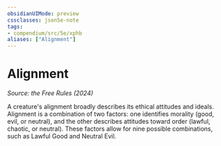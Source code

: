 ```yaml
---
obsidianUIMode: preview
cssclasses: json5e-note
tags:
- compendium/src/5e/xphb
aliases: ["Alignment"]
---
```

# Alignment
*Source: the Free Rules (2024)* 

A creature's alignment broadly describes its ethical attitudes and ideals. Alignment is a combination of two factors: one identifies morality (good, evil, or neutral), and the other describes attitudes toward order (lawful, chaotic, or neutral). These factors allow for nine possible combinations, such as Lawful Good and Neutral Evil.